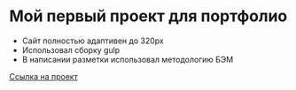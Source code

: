 # Мой первый проект для портфолио

* Cайт полностью адаптивен до 320px
* Использовал сборку gulp
* В написании разметки использовал методологию БЭМ

[Ссылка на проект](https://madnessll.github.io/1-project/)
